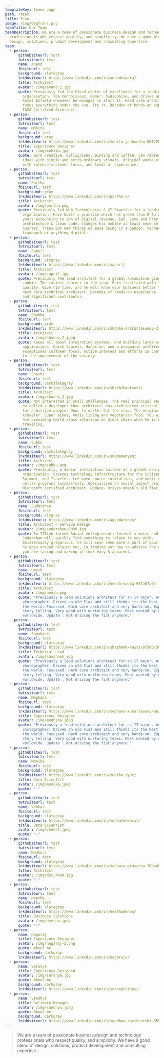 ```yaml
---
templateKey: teams-page
path: /team
title: Team
image: /img/OrgTrans.png
teamTitle: Our Team
teamDescription: We are a team of passionate business,design and technology
  professionals who respect quality, and simplicity. We have a good blend of
  design, solutions, product development and consulting expertise.
team:
  - person:
      githubsiteurl: test
      twtrsiteurl: test
      name: Anand
      fbsiteurl: test
      background: slategray
      lnkdnsiteurl: https://www.linkedin.com/in/anandeswara/
      title: Architect
      avatar: /img/anand_2.jpg
      quote: Previously led the Cloud center of excellence for a leading IT services
        organisation. Tea Connoisseur, Gamer, Audiophile, and drives an old
        Royal Enfield whenever he manages to start it. Hard core architect.
        Knows everything under the sun. Try it. Decades of hands-on experience.
        IASA Certified Architect.
  - person:
      githubsiteurl: test
      twtrsiteurl: test
      name: Mohita
      fbsiteurl: test
      background: gray
      lnkdnsiteurl: https://www.linkedin.com/in/mohita-janbandhu-6812261b/
      title: Experience Designer
      avatar: /img/mohita.jpg
      quote: Born creative. Calligraphy, Binding and coffee. Can represent complex
        ideas with simple and extra-ordinary visuals. Original works creator,
        with intense customer focus, and loads of experience.
  - person:
      githubsiteurl: test
      twtrsiteurl: test
      name: Partha
      fbsiteurl: test
      background: gray
      lnkdnsiteurl: https://www.linkedin.com/in/partha-s/
      title: Architect
      avatar: /img/partha.png
      quote: Previously led Web Technologies & UI Practise for a leading IT services
        organisation. Have built a practise which has grown from 0 to 200+ in 2
        years accounting to 20% of Digital revenue. Eat, Love and Pray clean
        architecture & clean code. Changes his mobile at least once in a
        quarter. Tries out new things at ease being it a gadget, technology,
        framework or anything digital.
  - person:
      githubsiteurl: test
      twtrsiteurl: test
      name: Sapnil
      fbsiteurl: test
      background: dimgray
      lnkdnsiteurl: https://www.linkedin.com/in/sapnil/
      title: Architect
      avatar: /img/sapnil.jpg
      quote: Previously the lead architect for a global automotive giant. Smart
        cookie. The fastest learner in the team. Gets frustrated with low
        quality. Give him time, and he will know your business better than you.
        Hard core technical architect. Decades of hands-on experience. Silent
        and significant contributor.
  - person:
      githubsiteurl: test
      twtrsiteurl: test
      name: Shobha
      fbsiteurl: test
      background: gray
      lnkdnsiteurl: https://www.linkedin.com/in/shobha-srikantaswamy-3104985/
      title: Architect
      avatar: /img/shobha_2.jpeg
      quote: Knows all about integrating systems, and building large scale enterprise
        applications. Quick learner, Hands-on, and a pragmatic architect with
        exceptional customer focus. Active interest and efforts in contributing
        to the improvement of the society.
  - person:
      githubsiteurl: test
      twtrsiteurl: test
      name: Shashi
      fbsiteurl: test
      background: darkslategray
      lnkdnsiteurl: https://www.linkedin.com/in/shashikantsoni/
      title: Architect
      avatar: /img/shashi_2.jpg
      quote: Not interested in small challenges. The real principal engineer. Likes to
        be called a developer than architect. Has architected critical systems
        for a billion people. Down to earth. Cut the crap. The original
        traveler. Super bikes, Vedic living and vegetarian food. You will find
        him providing world class solutions on block chain when he is not
        traveling.
  - person:
      githubsiteurl: test
      twtrsiteurl: test
      name: Subbu
      fbsiteurl: test
      background: darkslategray
      lnkdnsiteurl: https://www.linkedin.com/in/subramanyan/
      title: Architect
      avatar: /img/subbu.png
      quote: Previously, a Senior institution builder at a global non-profit
        organisation. Creates technology infrastructure for the citizen sector.
        Swimmer, and Traveler. Led open source initiatives, and multi-million
        dollar programs successfully. Specializes on social impact projects.
        Microsoft certified Architect. Update- Drives Umesh’s old fiat now.
  - person:
      githubsiteurl: test
      twtrsiteurl: test
      name: Sudarshan
      fbsiteurl: test
      background: dimgray
      lnkdnsiteurl: https://www.linkedin.com/in/agsudarshan/
      title: Architect – Service Design
      avatar: /img/sudarshan-0039.jpg
      quote: An IITian turned Social entrepreneur; forever a music and science buff,
        Sudarshan will quickly find something to relate to you with.
        Boisterously gregarious; he will soon seem more a part of your team as
        he goes around helping you, in finding out how to address the challenges
        you are facing and making it look easy & apparent.
  - person:
      githubsiteurl: test
      twtrsiteurl: test
      name: Umesh
      fbsiteurl: test
      background: slategray
      lnkdnsiteurl: https://www.linkedin.com/in/umesh-nadig-687a67a9/
      title: Architect
      avatar: /img/umesh.png
      quote: "Previously a lead solutions architect for an IT major. Avid
        photographer. Drives an old Fiat and still thinks its the best car in
        the world. Focussed. Hard core architect and very hands-on. Expert in
        story telling. Very good with nurturing teams. Most wanted by customers
        worldwide. Update : Not driving the fiat anymore."
  - person:
      githubsiteurl: test
      twtrsiteurl: test
      name: Shashank
      fbsiteurl: test
      background: slategray
      lnkdnsiteurl: https://www.linkedin.com/in/shashank-rawat-975b6739/
      title: Technical Lead
      avatar: /img/shashank.jpg
      quote: "Previously a lead solutions architect for an IT major. Avid
        photographer. Drives an old Fiat and still thinks its the best car in
        the world. Focussed. Hard core architect and very hands-on. Expert in
        story telling. Very good with nurturing teams. Most wanted by customers
        worldwide. Update : Not driving the fiat anymore."
  - person:
      githubsiteurl: test
      twtrsiteurl: test
      name: Meghana
      fbsiteurl: test
      background: slategray
      lnkdnsiteurl: https://www.linkedin.com/in/meghana-kumaraswamy-a63496a8/
      title: Experience Designer
      avatar: /img/meghana.jpeg
      quote: "Previously a lead solutions architect for an IT major. Avid
        photographer. Drives an old Fiat and still thinks its the best car in
        the world. Focussed. Hard core architect and very hands-on. Expert in
        story telling. Very good with nurturing teams. Most wanted by customers
        worldwide. Update : Not driving the fiat anymore."
  - person:
      githubsiteurl: test
      twtrsiteurl: test
      name: Monika
      fbsiteurl: test
      background: slategray
      lnkdnsiteurl: https://www.linkedin.com/in/monika-iyer/
      title: Data Scientist
      avatar: /img/monika.jpeg
      quote: "-"
  - person:
      githubsiteurl: test
      twtrsiteurl: test
      name: Venkat
      fbsiteurl: test
      background: slategray
      lnkdnsiteurl: https://www.linkedin.com/in/venkateswarat/
      title: Data Scientist
      avatar: /img/venkat.jpeg
      quote: "-"
  - person:
      githubsiteurl: test
      twtrsiteurl: test
      name: Madhura
      fbsiteurl: test
      background: slategray
      lnkdnsiteurl: https://www.linkedin.com/in/madhura-prasanna-78b4498/
      title: Architect
      avatar: /img/dsc_4488.jpg
      quote: "-"
  - person:
      githubsiteurl: test
      twtrsiteurl: test
      name: Neetha
      fbsiteurl: test
      background: slategray
      lnkdnsiteurl: https://www.linkedin.com/in/neethamenon/
      title: Business Solutions
      avatar: /img/neetha.jpeg
      quote: "-"
  - person:
      name: Nagaraj
      title: Experience Designer
      avatar: /img/nagaraj-2.png
      quote: About me
      background: darkgray
      lnkdnsiteurl: https://www.linkedin.com/in/nagarajv/
  - person:
      name: Saranya
      title: Experience Designed
      avatar: /img/saranya.jpg
      quote: About me
      background: darkgray
      lnkdnsiteurl: https://www.linkedin.com/in/sarandesigns/
  - person:
      name: Sandhya
      title: Delivery Manager
      avatar: /img/sandhya.jpeg
      quote: About me
      background: darkgray
      lnkdnsiteurl: https://www.linkedin.com/in/sandhya-ravikeerthi-8553806/
---
```


> We are a team of passionate business,design and technology professionals who respect quality, and simplicity. We have a good blend of design, solutions, product development and consulting expertise.
